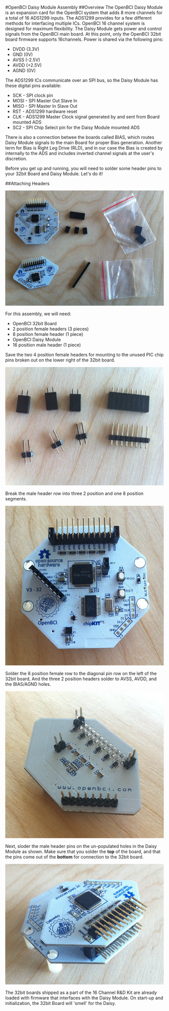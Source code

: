 #OpenBCI Daisy Module Assembly
##Overview
The OpenBCI Daisy Module is an expansion card for the OpenBCI system that adds 8 more channels for a total of 16 ADS1299 inputs. The ADS1299 provides for a few different methods for interfacing multiple ICs. OpenBCI 16 channel system is designed for maximum flexibility. The Daisy Module gets power and control signals from the OpenBCI main board. At this point, only the OpenBCI 32bit board firmware supports 16channels. Power is shared via the following pins:

* DVDD (3.3V)
* GND (0V)
* AVSS (-2.5V)
* AVDD (+2.5V)
* AGND (0V) 

 
The ADS1299 ICs communicate over an SPI bus, so the Daisy Module has these digital pins available:

* SCK - SPI clock pin
* MOSI - SPI Master Out Slave In
* MISO - SPI Master In Slave Out
* RST - ADS1299 hardware reset
* CLK - ADS1299 Master Clock signal generated by and sent from Board mounted ADS
* SC2 - SPI Chip Select pin for the Daisy Module mounted ADS
	
There is also a connection betwee the boards called BIAS, which routes Daisy Module signals to the main Board for proper Bias generation. Another term for Bias is Right Leg Drive (RLD), and in our case the Bias is created by internally to the ADS and includes inverted channel signals at the user's discretion. 
	
	
Before you get up and running, you will need to solder some header pins to your 32bit Board and Daisy Module. Let's do it!

##Attaching Headers

![16 channel Kit Parts](../assets/images/DaisyKitParts.JPG)

For this assembly, we will need:

* OpenBCI 32bit Board
* 2 position female headers (3 pieces)
* 8 position female header (1 piece)
* OpenBCI Daisy Module
* 16 position male header (1 piece)

Save the two 4 position female headers for mounting to the unused PIC chip pins broken out on the lower right of the 32bit board.

![Prepared Headers](../assets/images/DaisyHeaders.jpg)

Break the male header row into three 2 position and one 8 position segments. 

![Female Headers On 32bit Board](../assets/images/FemalHeadersInstalled.jpg)

Solder the 8 position female row to the diagonal pin row on the left of the 32bit board, And the three 2 position headers solder to AVSS, AVDD, and the BIAS/AGND holes. 

![Male Headers on Daisy Module](../assets/images/Daisy_deadBug.jpg)

Next, sloder the male header pins on the un-populated holes in the Daisy Module as shown. Make sure that you solder the **top** of the board, and that the pins come out of the **bottom** for connection to the 32bit board. 

![Assembled 16 channel system](../assets/images/DaisyAssembled.JPG)

The 32bit boards shipped as a part of the 16 Channel R&D Kit are already loaded with firmware that interfaces with the Daisy Module. On start-up and initialization, the 32bit Board will 'smell' for the Daisy. 
